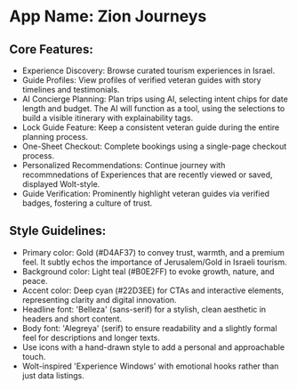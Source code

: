 # **App Name**: Zion Journeys

## Core Features:

- Experience Discovery: Browse curated tourism experiences in Israel.
- Guide Profiles: View profiles of verified veteran guides with story timelines and testimonials.
- AI Concierge Planning: Plan trips using AI, selecting intent chips for date length and budget.  The AI will function as a tool, using the selections to build a visible itinerary with explainability tags.
- Lock Guide Feature: Keep a consistent veteran guide during the entire planning process.
- One-Sheet Checkout: Complete bookings using a single-page checkout process.
- Personalized Recommendations: Continue journey with recommnedations of Experiences that are recently viewed or saved, displayed Wolt-style.
- Guide Verification: Prominently highlight veteran guides via verified badges, fostering a culture of trust.

## Style Guidelines:

- Primary color: Gold (#D4AF37) to convey trust, warmth, and a premium feel. It subtly echos the importance of Jerusalem/Gold in Israeli tourism.
- Background color: Light teal (#B0E2FF) to evoke growth, nature, and peace.
- Accent color: Deep cyan (#22D3EE) for CTAs and interactive elements, representing clarity and digital innovation.
- Headline font: 'Belleza' (sans-serif) for a stylish, clean aesthetic in headers and short content.
- Body font: 'Alegreya' (serif) to ensure readability and a slightly formal feel for descriptions and longer texts.
- Use icons with a hand-drawn style to add a personal and approachable touch.
- Wolt-inspired 'Experience Windows' with emotional hooks rather than just data listings.